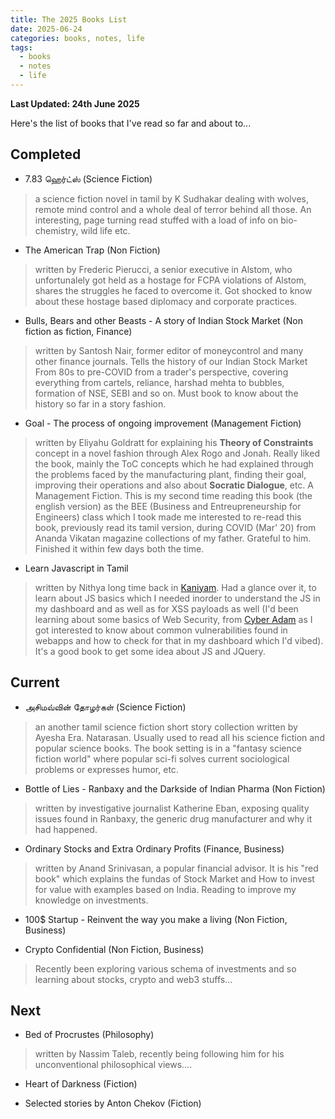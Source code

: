 ```yaml
---
title: The 2025 Books List
date: 2025-06-24
categories: books, notes, life
tags:
  - books
  - notes
  - life
---
```


**Last Updated: 24th June 2025**

Here's the list of books that I've read so far and about to...

## Completed 

- 7.83 ஹெர்ட்ஸ் (Science Fiction)

> a science fiction novel in tamil by K Sudhakar dealing with wolves, remote mind control and a whole deal of terror behind all those. An interesting, page turning read stuffed with a load of info on bio-chemistry, wild life etc. 

- The American Trap (Non Fiction)

> written by Frederic Pierucci, a senior executive in Alstom, who unfortunalely got held as a hostage for FCPA violations of Alstom, shares the struggles he faced to overcome it. Got shocked to know about these hostage based diplomacy and corporate practices.

- Bulls, Bears and other Beasts - A story of Indian Stock Market (Non fiction as fiction, Finance)

> written by Santosh Nair, former editor of moneycontrol and many other finance journals. Tells the history of our Indian Stock Market From 80s to pre-COVID from a trader's perspective, covering everything from cartels, reliance, harshad mehta to bubbles, formation of NSE, SEBI and so on. Must book to know about the history so far in a story fashion.

- Goal - The process of ongoing improvement (Management Fiction)

> written by Eliyahu Goldratt for explaining his **Theory of Constraints** concept in a novel fashion through Alex Rogo and Jonah. Really liked the book, mainly the ToC concepts which he had explained through the problems faced by the manufacturing plant, finding their goal, improving their operations and also about **Socratic Dialogue**, etc. A Management Fiction. This is my second time reading this book (the english version) as the BEE (Business and Entreupreneurship for Engineers) class which I took made me interested to re-read this book, previously read its tamil version, during COVID (Mar' 20) from Ananda Vikatan magazine collections of my father. Grateful to him. Finished it within few days both the time.

- Learn Javascript in Tamil 

> written by Nithya long time back in [Kaniyam](https://kaniyam.com/). Had a glance over it, to learn about JS basics which I needed inorder to understand the JS in my dashboard and as well as for XSS payloads as well (I'd been learning about some basics of Web Security, from [Cyber Adam](https://www.youtube.com/@Cyberadam) as I got interested to know about common vulnerabilities found in webapps and how to check for that in my dashboard which I'd vibed). It's a good book to get some idea about JS and JQuery.


## Current

- அசிமவ்வின் தோழர்கள் (Science Fiction)
> an another tamil science fiction short story collection written by Ayesha Era. Natarasan. Usually used to read all his science fiction and popular science books. The book setting is in a "fantasy science fiction world" where popular sci-fi solves current sociological problems or expresses humor, etc.

- Bottle of Lies - Ranbaxy and the Darkside of Indian Pharma (Non Fiction)
> written by investigative journalist Katherine Eban, exposing quality issues found in Ranbaxy, the generic drug manufacturer and why it had happened.

- Ordinary Stocks and Extra Ordinary Profits (Finance, Business)
> written by Anand Srinivasan, a popular financial advisor. It is his "red book" which explains the fundas of Stock Market and How to invest for value with examples based on India. Reading to improve my knowledge on investments.

- 100$ Startup - Reinvent the way you make a living (Non Fiction, Business)

- Crypto Confidential (Non Fiction, Business)
> Recently been exploring various schema of investments and so learning about stocks, crypto and  web3 stuffs...

## Next

- Bed of Procrustes (Philosophy)
> written by Nassim Taleb, recently being following him for his unconventional philosophical views....

- Heart of Darkness (Fiction)

- Selected stories by Anton Chekov (Fiction)
